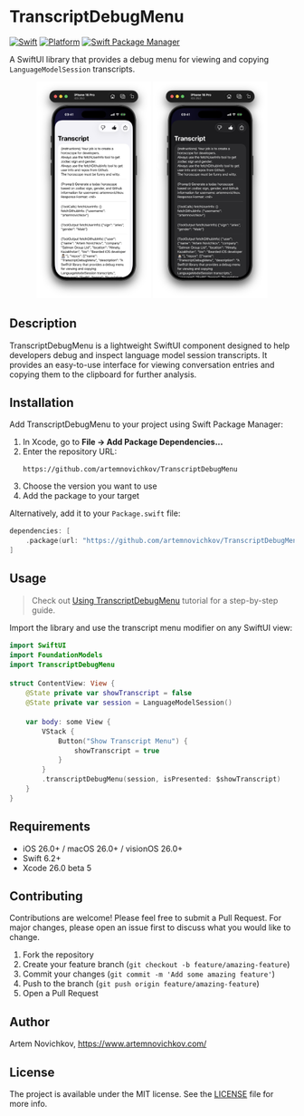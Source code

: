 # TranscriptDebugMenu

[![Swift](https://img.shields.io/badge/Swift-6.2+-FA7343?style=flat&logo=swift&logoColor=white)](https://swift.org)
[![Platform](https://img.shields.io/badge/Platform-iOS%2026%2B%20%7C%20macOS%2026%2B%20%7C%20visionOS%2026%2B-blue)](https://developer.apple.com)
[![Swift Package Manager](https://img.shields.io/badge/SPM-compatible-brightgreen.svg)](https://swift.org/package-manager/)

A SwiftUI library that provides a debug menu for viewing and copying `LanguageModelSession` transcripts.

<p align="center">
  <img src=".github/screenshot1.png" width="40%" />
  <img src=".github/screenshot2.png" width="40%" />
</p>

## Description

TranscriptDebugMenu is a lightweight SwiftUI component designed to help developers debug and inspect language model session transcripts. It provides an easy-to-use interface for viewing conversation entries and copying them to the clipboard for further analysis.

## Installation

Add TranscriptDebugMenu to your project using Swift Package Manager:

1. In Xcode, go to **File → Add Package Dependencies...**
2. Enter the repository URL:
   ```
   https://github.com/artemnovichkov/TranscriptDebugMenu
   ```
3. Choose the version you want to use
4. Add the package to your target

Alternatively, add it to your `Package.swift` file:

```swift
dependencies: [
    .package(url: "https://github.com/artemnovichkov/TranscriptDebugMenu", from: "1.2.0")
]
```

## Usage

> Check out [Using TranscriptDebugMenu](https://artemnovichkov.github.io/TranscriptDebugMenu/tutorials/transcriptdebugmenu/usingtranscriptdebugmenu) tutorial for a step-by-step guide.

Import the library and use the transcript menu modifier on any SwiftUI view:

```swift
import SwiftUI
import FoundationModels
import TranscriptDebugMenu

struct ContentView: View {
    @State private var showTranscript = false
    @State private var session = LanguageModelSession()
    
    var body: some View {
        VStack {
            Button("Show Transcript Menu") {
                showTranscript = true
            }
        }
        .transcriptDebugMenu(session, isPresented: $showTranscript)
    }
}
```

## Requirements

- iOS 26.0+ / macOS 26.0+ / visionOS 26.0+
- Swift 6.2+
- Xcode 26.0 beta 5

## Contributing

Contributions are welcome! Please feel free to submit a Pull Request. For major changes, please open an issue first to discuss what you would like to change.

1. Fork the repository
2. Create your feature branch (`git checkout -b feature/amazing-feature`)
3. Commit your changes (`git commit -m 'Add some amazing feature'`)
4. Push to the branch (`git push origin feature/amazing-feature`)
5. Open a Pull Request

## Author

Artem Novichkov, https://www.artemnovichkov.com/

## License

The project is available under the MIT license. See the [LICENSE](./LICENSE) file for more info.
